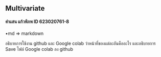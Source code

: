 ## Multivariate

#### คำแสน แก้วพิภพ ID 623020761-8

•md => markdown

อธิบายการใช้งาน github และ Google colab ว่าหน้าที่ของแต่ละอันคืออะไร และอธิบายการ Save ไฟล์ Google colab ลง github
